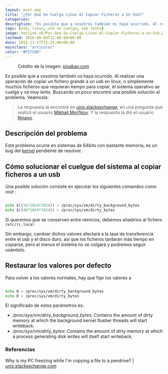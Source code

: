 ```yaml
---
layout: post.amp
title: "¿Por Qué Se Cuelga Linux Al Copiar Ficheros a Un Usb?"
categories:
description: "Es posible que a vosotros también os haya ocurrido. Al realizar una operación de copiar un fichero grande a un usb en linux, o simplemente muchos ficheros que requieran tiempo para copiar, el sistema operativo se cuelga y va muy lento. Buscando un poco encontré una posible solución al problema. Veámosla:"
tags: [usb, linux, usb se cuelga, usb lento]
image: hotlink-ok/Por-Que-Se-Cuelga-Linux-Al-Copiar-Ficheros-a-un-Usb.png
lastmod: 2016-08-06T12:00:00+00:00
date: 2015-11-27T12:25:00+00:00
mainclass: "articulos"
color: "#F57C00"
---
```




<figure>
    <amp-img on="tap:lightbox1" role="button" tabindex="0" layout="responsive" src="/assets/img/hotlink-ok/Por-Que-Se-Cuelga-Linux-Al-Copiar-Ficheros-a-un-Usb.png" title="{{ page.title }}" alt="{{ page.title }}" width="640px" height="320px" />
    <figcaption>Crédito de la imagen: <a href="https://pixabay.com/en/usb-drive-storage-plug-flash-38264/">pixabay.com</a></figcaption>
</figure>


Es posible que a vosotros también os haya ocurrido. Al realizar una operación de copiar un fichero grande a un usb en linux, o simplemente muchos ficheros que requieran tiempo para copiar, el sistema operativo se cuelga y va muy lento. Buscando un poco encontré una posible solución al problema. Veámosla:

> La respuesta la encontré en <a href="http://unix.stackexchange.com" target="_blank" title="stackexchange">unix.stackexchange</a>, en una pregunta que realizó el usuario <a href="http://unix.stackexchange.com/users/52763/mikhail-morfikov" target="_blank" title="">Mikhail Morfikov</a>. Y la respuesta la dió el usuario <a href="http://unix.stackexchange.com/users/52205/rmano" target="_blank" title="">Rmano</a>.

<!--more-->

## Descripción del problema

Este problema ocurre en sistemas de 64bits con bastante memoria, es un bug del <a href="http://lwn.net/Articles/572911/" target="_blank" title="">kernel</a> pendiente de resolver.

## Cómo solucionar el cuelgue del sistema al copiar ficheros a un usb

Una posible solución consiste en ejecutar los siguientes comandos como _root_ :

```bash

echo $((16*1024*1024)) > /proc/sys/vm/dirty_background_bytes
echo $((48*1024*1024)) > /proc/sys/vm/dirty_bytes

```

Si queremos que se conserven entre reinicios, debemos añadirlos al fichero `/etc/rc.local`

Sin embargo, cambiar dichos valores afectará a la tasa de transferencia entre el usb y el disco duro, así que los ficheros tardarán más tiempo en copiarse, pero al menos el sistema no se colgará y podremos seguir usándolo.

## Restaurar los valores por defecto

Para volver a los valores normales, hay que fijar los valores a

```bash

echo 0 > /proc/sys/vm/dirty_background_bytes
echo 0 > /proc/sys/vm/dirty_bytes

```

El significado de estos parámetros es:

- _/proc/sys/vm/dirty_background_bytes_: Contains the amount of dirty memory at which the background kernel
flusher threads will start writeback.
- _/proc/sys/vm/dirty_bytes_: Contains the amount of dirty memory at which a process generating disk writes
will itself start writeback.

### Referencias

Why is my PC freezing while I'm copying a file to a pendrive? \| [unix.stackexchange.com](http://unix.stackexchange.com/questions/107703/why-is-my-pc-freezing-while-im-copying-a-file-to-a-pendrive "Why is my PC freezing while I'm copying a file to a pendrive?")
